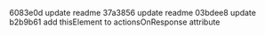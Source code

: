 6083e0d update readme
37a3856 update readme
03bdee8 update
b2b9b61 add thisElement to actionsOnResponse attribute
